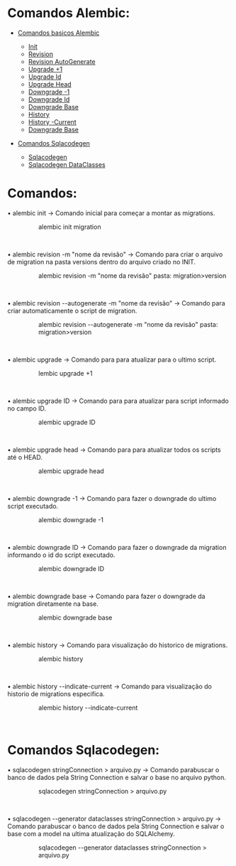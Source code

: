 <h1>Comandos Alembic:</h1>

<!--ts-->
* [Comandos basicos Alembic](#comandos)
    * [Init](#init)
    * [Revision](#revision)
    * [Revision AutoGenerate](#revision-autogen)
    * [Upgrade +1](#upgrade+1)
    * [Upgrade Id](#upgradeId)
    * [Upgrade Head](#upgradeHead)
    * [Downgrade -1](#downgrade-1)
    * [Downgrade Id](#downgradeId)
    * [Downgrade Base](#downgradeBase)
    * [History](#history)
    * [History -Current](#historyCurrent)
    * [Downgrade Base](#downgradeBase)

* [Comandos Sqlacodegen](#Sqlacodegen)
    * [Sqlacodegen](#sqlacode)
    * [Sqlacodegen DataClasses](#sqlacodegenDataclasses)

<h1 id="comandos">Comandos:</h1>

• <span id="init"> alembic init <NOME> -> Comando inicial para começar a montar as migrations.</span> <br>
<p style="padding-left:5em;">alembic init migration <br>
</p><br>

• <span id="revision"> alembic revision -m "nome da revisão" <NOME> -> Comando para criar o arquivo de migration na pasta versions dentro do arquivo criado no INIT. </span> <br>
<p style="padding-left:5em;">alembic revision -m "nome da revisão"   pasta: migration>version <br>
</p><br>

• <span id="revision-autogen"> alembic revision --autogenerate -m "nome da revisão" <NOME> -> Comando para criar automaticamente o script de migration. </span> <br>
<p style="padding-left:5em;">alembic revision --autogenerate -m "nome da revisão"   pasta: migration>version <br>
</p><br>


• <span id="upgrade+1"> alembic upgrade <NOME> -> Comando para para atualizar para o ultimo script. </span> <br>
<p style="padding-left:5em;">lembic upgrade +1<br>
</p><br>

• <span id="upgradeId"> alembic upgrade ID <NOME> -> Comando para para atualizar para script informado no campo ID.</span> <br>
<p style="padding-left:5em;">alembic upgrade ID <br>
</p><br>

• <span id="upgradeHead"> alembic upgrade head <NOME> -> Comando para para atualizar todos os scripts até o HEAD. </span> <br>
<p style="padding-left:5em;">alembic upgrade head <br>
</p><br>

• <span id="downgrade-1"> alembic downgrade -1 <NOME> -> Comando para fazer o downgrade do ultimo script executado.</span> <br>
<p style="padding-left:5em;">alembic downgrade -1 <br>
</p><br>

• <span id="downgradeId"> alembic downgrade ID <NOME> -> Comando para fazer o downgrade da migration informando o id do script executado.</span> <br>
<p style="padding-left:5em;">alembic downgrade ID<br>
</p><br>

• <span id="downgradeBase"> alembic downgrade base <NOME> -> Comando para fazer o downgrade da migration diretamente na base. </span> <br>
<p style="padding-left:5em;">alembic downgrade base <br>
</p><br>

• <span id="history"> alembic history <NOME> -> Comando para visualização do historico de migrations.</span> <br>
<p style="padding-left:5em;">alembic history <br>
</p><br>

• <span id="historyCurrent"> alembic history --indicate-current<NOME> -> Comando para visualização do historio de migrations especifica.</span> <br>
<p style="padding-left:5em;">alembic history --indicate-current <br>
</p><br>

<h1 id="Sqlacodegen">Comandos Sqlacodegen:</h1>

• <span id="sqlacode"> sqlacodegen stringConnection > arquivo.py -> Comando parabuscar o banco de dados pela String Connection e salvar o base no arquivo python.</span> <br>
<p style="padding-left:5em;">sqlacodegen stringConnection > arquivo.py <br>
</p><br>

• <span id="sqlacodegenDataclasses"> sqlacodegen --generator dataclasses stringConnection > arquivo.py -> Comando parabuscar o banco de dados pela String Connection e salvar o base com a model na ultima atualização do SQLAlchemy.</span><br>
<p style="padding-left:5em;">sqlacodegen --generator dataclasses stringConnection > arquivo.py <br>
</p><br>